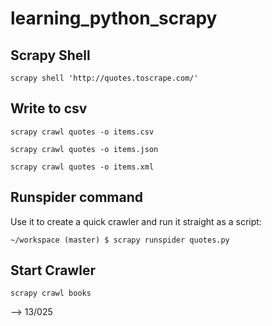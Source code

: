 # learning_python_scrapy

## Scrapy Shell

`scrapy shell 'http://quotes.toscrape.com/'`

## Write to csv

`scrapy crawl quotes -o items.csv`

`scrapy crawl quotes -o items.json`

`scrapy crawl quotes -o items.xml`

## Runspider command

Use it to create a quick crawler and run it straight as a script:

`~/workspace (master) $ scrapy runspider quotes.py`

## Start Crawler

`scrapy crawl books`


--> 13/025